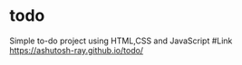 # todo
Simple to-do project using HTML,CSS and JavaScript
#Link
https://ashutosh-ray.github.io/todo/
